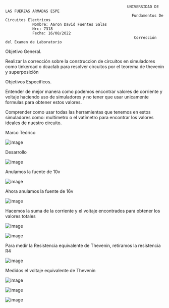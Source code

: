                                                           UNIVERSIDAD DE LAS FUERZAS ARMADAS ESPE
                                                            Fundamentos De Circuitos Electricos
                Nombre: Aaron David Fuentes Salas
                Nrc: 7318
                Fecha: 16/08/2022
                                                             Corrección del Examen de Laboratorio
                                                                                                                    
Objetivo General.

Realizar la corrección sobre la construccion de circuitos en simuladores como tinkercad o dcaclab para resolver circuitos por el teorema de thevenin y superposición

Objetivos Específicos.

Entender de mejor manera como podemos encontrar valores de corriente y voltaje haciendo uso de simuladores y no tener que usar unicamente formulas para obtener estos valores.

Comprender como usar todas las herramientas que tenemos en estos simuladores como: multímetro o el vatímetro para encontrar los valores ideales de nuestro circuito.

Marco Teórico

![image](https://user-images.githubusercontent.com/105386939/184754409-c7ccc640-b66c-4e12-b2da-ceee2afd7349.png)

Desarrollo

![image](https://user-images.githubusercontent.com/105386939/184756582-920511df-afd0-4748-b336-6b4f79bd9305.png)

Anulamos la fuente de 10v 

![image](https://user-images.githubusercontent.com/105386939/184757567-68d516d7-03b8-4f90-9ea7-fc362aff3d9d.png)

Ahora anulamos la fuente de 16v

![image](https://user-images.githubusercontent.com/105386939/184757654-8154d032-78dd-4b7f-b93e-24c3d46c569e.png)

Hacemos la suma de la corriente y el voltaje encontrados para obtener los valores totales

![image](https://user-images.githubusercontent.com/105386939/184758121-d7fe6814-05d8-4965-8cf1-cf42e554371d.png)


![image](https://user-images.githubusercontent.com/105386939/184758371-d9d1a2cb-7c50-4295-abfd-b846f8e18b1e.png)

Para medir la Resistencia equivalente de Thevenin, retiramos la resistencia R4

![image](https://user-images.githubusercontent.com/105386939/184759048-6fd18be6-dd9f-4704-8a4b-ca01ddf6a22a.png)

Medidos el voltaje equivalente de Thevenin

![image](https://user-images.githubusercontent.com/105386939/184767424-2561b502-05ac-46b3-838c-4ec14114c4b5.png)

![image](https://user-images.githubusercontent.com/105386939/184770392-fa72aa87-c5ca-4acf-b986-560da22bf603.png)

![image](https://user-images.githubusercontent.com/105386939/184773726-2d8a856f-f12f-4dcf-b4b8-6b521326974c.png)








